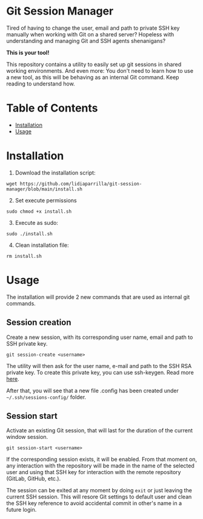 # Git Session Manager

Tired of having to change the user, email and path to private SSH key manually when working with Git on a shared server? Hopeless with understanding and managing Git and SSH agents shenanigans? 

<b>This is your tool!</b>

This repository contains a utility to easily set up git sessions in shared working environments. And even more: You don't need to learn how to use a new tool, as this will be behaving as an internal Git command. Keep reading to understand how.

# Table of Contents

  * [Installation](#installation)
  * [Usage](#usage)

# Installation

1. Download the installation script:

`wget https://github.com/lidiaparrilla/git-session-manager/blob/main/install.sh`

2. Set execute permissions

`sudo chmod +x install.sh`

3. Execute as sudo:

`sudo ./install.sh`

4. Clean installation file:

`rm install.sh`

# Usage

The installation will provide 2 new commands that are used as internal git commands.

## Session creation

Create a new session, with its corresponding user name, email and path to SSH private key.

`git session-create <username>`

The utility will then ask for the user name, e-mail and path to the SSH RSA private key. To create this private key, you can use ssh-keygen. Read more [here](https://www.ssh.com/academy/ssh/keygen).

After that, you will see that a new file <username>.config has been created under `~/.ssh/sessions-config/` folder.

## Session start

Activate an existing Git session, that will last for the duration of the current window session.

`git session-start <username>`

If the corresponding session exists, it will be enabled. From that moment on, any interaction with the repository will be made in the name of the selected user and using that SSH key for interaction with the remote repository (GitLab, GitHub, etc.).

The session can be exited at any moment by doing `exit` or just leaving the current SSH session. This will resore Git settings to default user and clean the SSH key reference to avoid accidental commit in other's name in a future login.